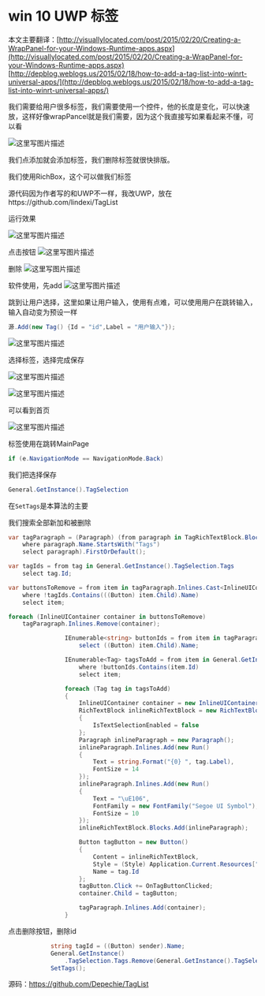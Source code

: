 # win 10 UWP 标签

本文主要翻译：[http://visuallylocated.com/post/2015/02/20/Creating-a-WrapPanel-for-your-Windows-Runtime-apps.aspx](http://visuallylocated.com/post/2015/02/20/Creating-a-WrapPanel-for-your-Windows-Runtime-apps.aspx)    [http://depblog.weblogs.us/2015/02/18/how-to-add-a-tag-list-into-winrt-universal-apps/](http://depblog.weblogs.us/2015/02/18/how-to-add-a-tag-list-into-winrt-universal-apps/)  

我们需要给用户很多标签，我们需要使用一个控件，他的长度是变化，可以快速放，这样好像wrapPancel就是我们需要，因为这个我直接写如果看起来不懂，可以看
<!--more-->

<div id="toc"></div>

![这里写图片描述](http://img.blog.csdn.net/20160428154345998)

我们点添加就会添加标签，我们删除标签就很快排版。

我们使用RichBox，这个可以做我们标签

源代码因为作者写的和UWP不一样，我改UWP，放在https://github.com/lindexi/TagList

运行效果

![这里写图片描述](http://img.blog.csdn.net/20160429102218298)

点击按钮
![这里写图片描述](http://img.blog.csdn.net/20160429102248655)

删除
![这里写图片描述](http://img.blog.csdn.net/20160429102311111)

软件使用，先add
![这里写图片描述](http://img.blog.csdn.net/20160429102913148)

跳到让用户选择，这里如果让用户输入，使用有点难，可以使用用户在跳转输入，输入自动变为预设一样

```csharp
源.Add(new Tag() {Id = "id",Label = "用户输入"});
```

![这里写图片描述](http://img.blog.csdn.net/20160429103328037)

选择标签，选择完成保存

![这里写图片描述](http://img.blog.csdn.net/20160429103355334)

![这里写图片描述](http://img.blog.csdn.net/20160429103411522)

可以看到首页

![这里写图片描述](http://img.blog.csdn.net/20160429103435514)

标签使用在跳转MainPage

```csharp
if (e.NavigationMode == NavigationMode.Back)
```

我们把选择保存

```csharp
General.GetInstance().TagSelection
```

在`SetTags`是本算法的主要

我们搜索全部新加和被删除

```csharp
var tagParagraph = (Paragraph) (from paragraph in TagRichTextBlock.Blocks
    where paragraph.Name.StartsWith("Tags")
    select paragraph).FirstOrDefault();

var tagIds = from tag in General.GetInstance().TagSelection.Tags
    select tag.Id;

var buttonsToRemove = from item in tagParagraph.Inlines.Cast<InlineUIContainer>()
    where !tagIds.Contains(((Button) item.Child).Name)
    select item;

foreach (InlineUIContainer container in buttonsToRemove)
    tagParagraph.Inlines.Remove(container);
```

```csharp
                IEnumerable<string> buttonIds = from item in tagParagraph.Inlines.Cast<InlineUIContainer>()
                    select ((Button) item.Child).Name;

                IEnumerable<Tag> tagsToAdd = from item in General.GetInstance().TagSelection.Tags
                    where !buttonIds.Contains(item.Id)
                    select item;

                foreach (Tag tag in tagsToAdd)
                {
                    InlineUIContainer container = new InlineUIContainer();
                    RichTextBlock inlineRichTextBlock = new RichTextBlock()
                    {
                        IsTextSelectionEnabled = false
                    };
                    Paragraph inlineParagraph = new Paragraph();
                    inlineParagraph.Inlines.Add(new Run()
                    {
                        Text = string.Format("{0} ", tag.Label),
                        FontSize = 14
                    });
                    inlineParagraph.Inlines.Add(new Run()
                    {
                        Text = "\uE106",
                        FontFamily = new FontFamily("Segoe UI Symbol"),
                        FontSize = 10
                    });
                    inlineRichTextBlock.Blocks.Add(inlineParagraph);

                    Button tagButton = new Button()
                    {
                        Content = inlineRichTextBlock,
                        Style = (Style) Application.Current.Resources["TagButtonStyle"],
                        Name = tag.Id
                    };
                    tagButton.Click += OnTagButtonClicked;
                    container.Child = tagButton;

                    tagParagraph.Inlines.Add(container);
                }
```

点击删除按钮，删除id

```csharp
            string tagId = ((Button) sender).Name;
            General.GetInstance()
                .TagSelection.Tags.Remove(General.GetInstance().TagSelection.Tags.Single(item => item.Id.Equals(tagId)));
            SetTags();
```


源码：https://github.com/Depechie/TagList

